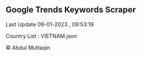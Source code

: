 

## Google Trends Keywords Scraper 
 
Last Update 09-01-2023 , 09:53:19

Country List :
VIETNAM.json



© Abdul Muttaqin 
